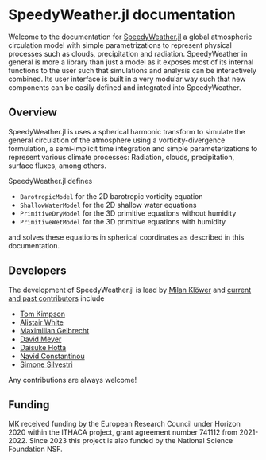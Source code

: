 # SpeedyWeather.jl documentation

Welcome to the documentation for [SpeedyWeather.jl](https://github.com/milankl/SpeedyWeather.jl) a global
atmospheric circulation model with simple parametrizations to represent physical processes such as clouds,
precipitation and radiation. SpeedyWeather in general is more a library than just a model as it exposes
most of its internal functions to the user such that simulations and analysis can be interactively
combined. Its user interface is built in a very modular way such that new components can be easily
defined and integrated into SpeedyWeather.

## Overview

SpeedyWeather.jl is uses a spherical harmonic transform to simulate
the general circulation of the atmosphere using a vorticity-divergence formulation,
a semi-implicit time integration and simple parameterizations to represent various
climate processes: Radiation, clouds, precipitation, surface fluxes, among others.

SpeedyWeather.jl defines 
- `BarotropicModel` for the 2D barotropic vorticity equation
- `ShallowWaterModel` for the 2D shallow water equations
- `PrimitiveDryModel` for the 3D primitive equations without humidity
- `PrimitiveWetModel` for the 3D primitive equations with humidity

and solves these equations in spherical coordinates as described in this documentation.

## Developers

The development of  SpeedyWeather.jl is lead by [Milan Klöwer](https://github.com/milankl) and
[current and past contributors](https://github.com/SpeedyWeather/SpeedyWeather.jl/graphs/contributors) include

- [Tom Kimpson](https://github.com/tomkimpson)
- [Alistair White](https://github.com/white-alistair)
- [Maximilian Gelbrecht](https://github.com/maximilian-gelbrecht)
- [David Meyer](https://github.com/dmey)
- [Daisuke Hotta](https://github.com/hottad)
- [Navid Constantinou](https://github.com/navidcy)
- [Simone Silvestri](https://github.com/simone-silvestri)

Any contributions are always welcome!

## Funding

MK received funding by the European Research Council under Horizon 2020 within the ITHACA project,
grant agreement number 741112 from 2021-2022. Since 2023 this project is also funded by the
National Science Foundation NSF.